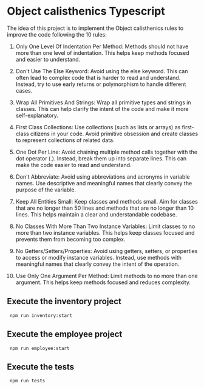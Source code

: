 # Object calisthenics Typescript

The idea of this project is to implement the Object calisthenics rules to improve the code following the 10 rules:


1. Only One Level Of Indentation Per Method: Methods should not have more than one level of indentation. This helps keep methods focused and easier to understand.

2. Don't Use The Else Keyword: Avoid using the else keyword. This can often lead to complex code that is harder to read and understand. Instead, try to use early returns or polymorphism to handle different cases.

3. Wrap All Primitives And Strings: Wrap all primitive types and strings in classes. This can help clarify the intent of the code and make it more self-explanatory.

4. First Class Collections: Use collections (such as lists or arrays) as first-class citizens in your code. Avoid primitive obsession and create classes to represent collections of related data.

5. One Dot Per Line: Avoid chaining multiple method calls together with the dot operator (.). Instead, break them up into separate lines. This can make the code easier to read and understand.

6. Don't Abbreviate: Avoid using abbreviations and acronyms in variable names. Use descriptive and meaningful names that clearly convey the purpose of the variable.

7. Keep All Entities Small: Keep classes and methods small. Aim for classes that are no longer than 50 lines and methods that are no longer than 10 lines. This helps maintain a clear and understandable codebase.

8. No Classes With More Than Two Instance Variables: Limit classes to no more than two instance variables. This helps keep classes focused and prevents them from becoming too complex.

9. No Getters/Setters/Properties: Avoid using getters, setters, or properties to access or modify instance variables. Instead, use methods with meaningful names that clearly convey the intent of the operation.

10. Use Only One Argument Per Method: Limit methods to no more than one argument. This helps keep methods focused and reduces complexity.


## Execute the inventory project

```
 npm run inventory:start
```

## Execute the employee project

```
 npm run employee:start
```

## Execute the tests

```
 npm run tests
```
